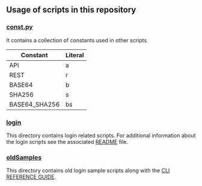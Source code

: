 ## Usage of scripts in this repository

### [const.py](./const.py)

It contains a collection of constants used in other scripts

| Constant      | Literal |
| --------      | ------- |
| API           | a       |
| REST          | r       |
| BASE64        | b       | 
| SHA256        | s       |
| BASE64_SHA256 | bs      | 

### [login](./login/)

This directory contains login related scripts. For additional information about the login scripts see the associated [README](./login/README.md) file.

### [oldSamples](./oldSamples/)

This directory contains old login sample scripts along with the [CLI REFERENCE GUIDE](./oldSamples/CLI_Reference_Guide.pdf).
